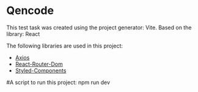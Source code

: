 # Qencode

This test task was created using the project generator: Vite. Based on the library: React

The following libraries are used in this project:

- [Axios](https://axios-http.com/docs/intro)
- [React-Router-Dom](https://github.com/vitejs/vite-plugin-react-swc](https://reactrouter.com/en/main)https://reactrouter.com/en/main)
- [Styled-Components](https://styled-components.com/)

#A script to run this project: npm run dev
